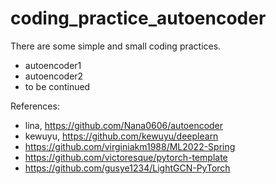 # coding_practice_autoencoder

There are some simple and small coding practices.
- autoencoder1
- autoencoder2
- to be continued

References:
-  lina, https://github.com/Nana0606/autoencoder
-  kewuyu, https://github.com/kewuyu/deeplearn
-  https://github.com/virginiakm1988/ML2022-Spring
-  https://github.com/victoresque/pytorch-template
-  https://github.com/gusye1234/LightGCN-PyTorch
